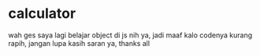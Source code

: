 # calculator
wah ges saya lagi belajar object di js nih ya, jadi maaf kalo codenya kurang rapih, jangan lupa kasih saran ya, thanks all
